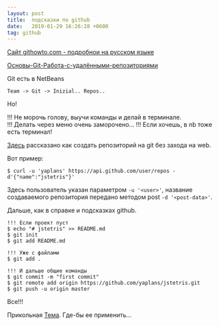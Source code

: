 ```yaml
---
layout: post
title:  подсказки по github
date:   2019-01-29 16:26:28 +0600
tag: github
---
```


[Сайт githowto.com - подробнои на русском языке](https://githowto.com/ru/git_internals_git_directory)  

[Основы-Git-Работа-с-удалёнными-репозиториями](https://git-scm.com/book/ru/v1/Основы-Git-Работа-с-удалёнными-репозиториями)


Git есть в NetBeans

	Team -> Git -> Inizial.. Repos..

Но!

!!! Не морочь голову, выучи команды и делай в терминале.  
!!! Делать через меню очень заморочено...
!!! Если хочешь, в nb тоже есть терминал!  

[Здесь](https://ru.stackoverflow.com/questions/504578/Как-создать-репозиторий-на-git)
рассказано как создать репозиторий на git без захода на web.
<!--
см. [1](https://ru.stackoverflow.com/questions/504578/%D0%9A%D0%B0%D0%BA-%D1%81%D0%B)
-->
Вот пример:

	$ curl -u 'yaplans' https://api.github.com/user/repos -d'{"name":"jstetris"}'

Здесь пользователь указан параметром `-u '<user>'`, название создаваемого репозитория 
передано методом post `-d '<post-data>'`.

Дальше, как в справке и подсказках github.

	!!! Если проект пуст
	$ echo "# jstetris" >> README.md
	$ git init
	$ git add README.md

	!!! Уже с файлами
	$ git add .

	!!! И дальше общие команды 
	$ git commit -m "first commit"
	$ git remote add origin https://github.com/yaplans/jstetris.git
	$ git push -u origin master

Все!!!

Прикольная [Тема](http://jekyllthemes.org/themes/slides/). Где-бы ее применить...

